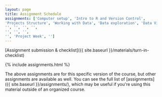 ```yaml
---
layout: page
title: Assignment Schedule
assignments: ['Computer setup', 'Intro to R and Version Control',
'Projects Structure', 'Working with Data', 'Data exploration', 'Data Visualization',
'', '', '', '',
'', '', '',
'', 'Project Week', '']
---
```


[Assignment submission & checklist]({{ site.baseurl }}/materials/turn-in-checklist)

{% include assignments.html %}

The above assignments are for this specific version of the course, but other
assignments are available as well. You can see the full list of
[assignments]({{ site.baseurl }}/assignments/), which may be useful if you're using this material
outside of an organized course.

<!-- Schedule Management
- Update the `assignments:` list with `title:` from `assignments/` files.
- Add 'Template' to `assignments:` to view the course template from `docs/`.
- The remaining content should be left AS IS.
-->
